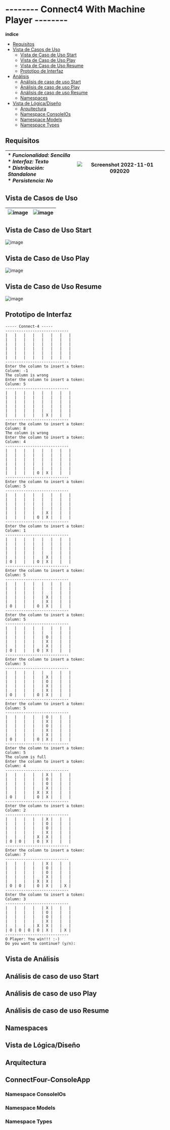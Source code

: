 # -------- Connect4 With Machine Player --------

**índice**
- [Requisitos](#Requisitos)  
- [Vista de Casos de Uso](#Vista-de-Casos-de-Uso)  
    - [Vista de Caso de Uso Start](#Vista-de-Caso-de-Uso-Start)  
    - [Vista de Caso de Uso Play](#Vista-de-Caso-de-Uso-Play)  
    - [Vista de Caso de Uso Resume](#Vista-de-Caso-de-Uso-Resume)  
    - [Prototipo de Interfaz](#Prototipo-de-Interfaz)
- [Análisis](#Analisis)  
    - [Análisis de caso de uso Start](#Análisis-de-caso-de-uso-Start)  
    - [Análisis de caso de uso Play](#Análisis-de-baso-de-uso-Play)  
    - [Análisis de caso de uso Resume](#Análisis-de-baso-de-uso-Resume)  
    - [Namespaces](#Namespaces)  
- [Vista de Lógica/Diseño](#Vista-de-Lógica-Diseño) 
    - [Arquitectura](#Arquitectura)  
    - [Namespace ConsoleIOs](#Namespace-ConsoleIOs)  
    - [Namespace Models](#Namespace-Models)  
    - [Namespace Types](#Namespace-Types)  

## Requisitos

| * _Funcionalidad: **Sencilla**_<br/>  * _Interfaz: **Texto**_<br/>  * _Distribución: **Standalone**_<br/>  * _Persistencia: **No**_<br/> | ![Screenshot 2022-11-01 092020](https://user-images.githubusercontent.com/46433173/199308347-025f54a1-49fc-4a3e-9385-aabbbf493ded.png) | 
| :------- | :------: |  

## Vista de Casos de Uso

|   ![image](https://user-images.githubusercontent.com/46433173/199312534-1b0b7c04-2e8e-47dc-8312-a3ab93868e17.png)   | ![image](https://user-images.githubusercontent.com/46433173/199313770-e5feb014-6a7b-4865-a993-e0246f7ad5d1.png) | 
| :------- | :------: |  

## Vista de Caso de Uso Start

![image](https://user-images.githubusercontent.com/46433173/199314660-3b7ca1e8-b789-4ec9-bc80-41d1fa3e085d.png)

## Vista de Caso de Uso Play

![image](https://user-images.githubusercontent.com/46433173/199346389-1e79d0bf-c2a7-4672-a1d9-56c89463cfbb.png)

## Vista de Caso de Uso Resume

![image](https://user-images.githubusercontent.com/46433173/199319016-d86605be-6774-4e75-9580-c3e5438b4ab1.png)

## Prototipo de Interfaz

```
----- Connect-4 -----
----------------------------
|   |   |   |   |   |   |   |
|   |   |   |   |   |   |   |
|   |   |   |   |   |   |   |
|   |   |   |   |   |   |   |
|   |   |   |   |   |   |   |
|   |   |   |   |   |   |   |
----------------------------
Enter the column to insert a token:
Colunm: -1
The column is wrong
Enter the column to insert a token:
Colunm: 5
----------------------------
|   |   |   |   |   |   |   |
|   |   |   |   |   |   |   |
|   |   |   |   |   |   |   |
|   |   |   |   |   |   |   |
|   |   |   |   |   |   |   |
|   |   |   |   | X |   |   |
----------------------------
Enter the column to insert a token:
Column: 8
The column is wrong
Enter the column to insert a token:
Column: 4
----------------------------
|   |   |   |   |   |   |   |
|   |   |   |   |   |   |   |
|   |   |   |   |   |   |   |
|   |   |   |   |   |   |   |
|   |   |   |   |   |   |   |
|   |   |   | O | X |   |   |
----------------------------
Enter the column to insert a token:
Column: 5
----------------------------
|   |   |   |   |   |   |   |
|   |   |   |   |   |   |   |
|   |   |   |   |   |   |   |
|   |   |   |   |   |   |   |
|   |   |   |   | X |   |   |
|   |   |   | O | X |   |   |
----------------------------
Enter the column to insert a token:
Column: 1
----------------------------
|   |   |   |   |   |   |   |
|   |   |   |   |   |   |   |
|   |   |   |   |   |   |   |
|   |   |   |   |   |   |   |
|   |   |   |   | X |   |   |
| O |   |   | O | X |   |   |
----------------------------
Enter the column to insert a token:
Column: 5
----------------------------
|   |   |   |   |   |   |   |
|   |   |   |   |   |   |   |
|   |   |   |   |   |   |   |
|   |   |   |   | X |   |   |
|   |   |   |   | X |   |   |
| O |   |   | O | X |   |   |
----------------------------
Enter the column to insert a token:
Column: 5
----------------------------
|   |   |   |   |   |   |   |
|   |   |   |   |   |   |   |
|   |   |   |   | O |   |   |
|   |   |   |   | X |   |   |
|   |   |   |   | X |   |   |
| O |   |   | O | X |   |   |
----------------------------
Enter the column to insert a token:
Column: 5
----------------------------
|   |   |   |   |   |   |   |
|   |   |   |   | X |   |   |
|   |   |   |   | O |   |   |
|   |   |   |   | X |   |   |
|   |   |   |   | X |   |   |
| O |   |   | O | X |   |   |
----------------------------
Enter the column to insert a token:
Column: 5
----------------------------
|   |   |   |   | O |   |   |
|   |   |   |   | X |   |   |
|   |   |   |   | O |   |   |
|   |   |   |   | X |   |   |
|   |   |   |   | X |   |   |
| O |   |   | O | X |   |   |
----------------------------
Enter the column to insert a token:
Column: 5
The colunm is full
Enter the column to insert a token:
Column: 4
----------------------------
|   |   |   |   | X |   |   |
|   |   |   |   | O |   |   |
|   |   |   |   | O |   |   |
|   |   |   |   | X |   |   |
|   |   |   | X | X |   |   |
| O |   |   | O | X |   |   |
----------------------------
Enter the column to insert a token:
Column: 2
----------------------------
|   |   |   |   | X |   |   |
|   |   |   |   | O |   |   |
|   |   |   |   | O |   |   |
|   |   |   |   | X |   |   |
|   |   |   | X | X |   |   |
| O | O |   | O | X |   |   |
----------------------------
Enter the column to insert a token:
Column: 7
----------------------------
|   |   |   |   | X |   |   |
|   |   |   |   | O |   |   |
|   |   |   |   | O |   |   |
|   |   |   |   | X |   |   |
|   |   |   | X | X |   |   |
| O | O |   | O | X |   | X |
----------------------------
Enter the column to insert a token:
Column: 3
----------------------------
|   |   |   |   | X |   |   |
|   |   |   |   | O |   |   |
|   |   |   |   | O |   |   |
|   |   |   |   | X |   |   |
|   |   |   | X | X |   |   |
| O | O | O | O | X |   | X |
----------------------------
O Player: You win!!! :-)
Do you want to continue? (y/n):
```

## Vista de Análisis


## Análisis de caso de uso Start


## Análisis de caso de uso Play


## Análisis de caso de uso Resume


## Namespaces


## Vista de Lógica/Diseño 


## Arquitectura


## ConnectFour-ConsoleApp


### Namespace ConsoleIOs


### Namespace Models


### Namespace Types
